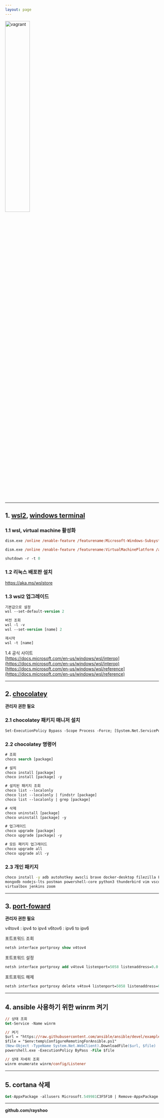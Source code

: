 ```yaml
---
layout: page
---
```


<img src="https://rayshoo.github.io/assets/images/windows.png" alt="vagrant" width="40%">

<hr/>

## <span>1. </span>[wsl2](https://docs.microsoft.com/ko-kr/windows/wsl/install-win10), [windows terminal](https://docs.microsoft.com/ko-kr/windows/terminal/)

### <span>1.1 </span>wsl, virtual machine 활성화

```ps
dism.exe /online /enable-feature /featurename:Microsoft-Windows-Subsystem-Linux /all /norestart

dism.exe /online /enable-feature /featurename:VirtualMachinePlatform /all /norestart

shutdown -r -t 0
```
### <span>1.2 </span>리눅스 배포판 설치<br/>
https://aka.ms/wslstore

### <span>1.3 </span>wsl2 업그레이드

```ps
기본값으로 설정
wsl --set-default-version 2

버전 조회
wsl -l -v
wsl --set-version [name] 2

재시작
wsl -t [name]
```

<span>1.4 </span>공식 사이트<br/>
[https://docs.microsoft.com/en-us/windows/wsl/interop](https://docs.microsoft.com/en-us/windows/wsl/interop)<br/>
[https://docs.microsoft.com/en-us/windows/wsl/reference](https://docs.microsoft.com/en-us/windows/wsl/reference)

<hr/>

## <span>2. </span>[chocolatey](https://chocolatey.org/)
**관리자 권한 필요**
### <span>2.1 </span>chocolatey 패키지 매니저 설치
```ps
Set-ExecutionPolicy Bypass -Scope Process -Force; [System.Net.ServicePointManager]::SecurityProtocol = [System.Net.ServicePointManager]::SecurityProtocol -bor 3072; iex ((New-Object System.Net.WebClient).DownloadString('https://chocolatey.org/install.ps1'))
```
### <span>2.2 </span>chocolatey 명령어
```ps
# 조회
choco search [package]

# 설치
choco install [package]
choco install [package] -y

# 설치된 패키지 조회
choco list --localonly
choco list --localonly | findstr [package]
choco list --localonly | grep [package]

# 삭제
choco uninstall [package]
choco uninstall [package] -y

# 업그레이드
choco upgrade [package]
choco upgrade [package] -y

# 모든 패키지 업그레이드
choco upgrade all
choco upgrade all -y
```

### <span>2.3 </span>개인 패키지
```sh
choco install -y adb autohotkey awscli brave docker-desktop filezilla FiraCode firefox git heidisql \
mongodb nodejs-lts postman powershell-core python3 thunderbird vim vscode ruby scrcpy slack discord \
virtualbox jenkins zoom
```

<hr/>

## <span>3. </span>[port-foward](https://docs.microsoft.com/ko-kr/windows-server/networking/technologies/netsh/netsh-interface-portproxy)
**관리자 권한 필요**

v4tov4 : ipv4 to ipv4
v6tov6 : ipv6 to ipv6

포트포워드 조회
```ps
netsh interface portproxy show v4tov4
```

포트포워드 설정
```ps
netsh interface portproxy add v4tov4 listenport=5058 listenaddress=0.0.0.0 connectport=22 connectaddress=192.168.55.50
```

포트포워드 해제
```ps
netsh interface portproxy delete v4tov4 listenport=5058 listenaddress=0.0.0.0
```

<hr/>

## <span>4. </span>ansible 사용하기 위한 winrm 켜기
```ps
// 상태 조회
Get-Service -Name winrm

// 켜기
$url = "https://raw.githubusercontent.com/ansible/ansible/devel/examples/scripts/ConfigureRemotingForAnsible.ps1"
$file = "$env:temp\ConfigureRemotingForAnsible.ps1"
(New-Object -TypeName System.Net.WebClient).DownloadFile($url, $file)
powershell.exe -ExecutionPolicy ByPass -File $file

// 상태 자세히 조회
winrm enumerate winrm/config/Listener
```

<hr/>

## <span>5. </span>cortana 삭제
```ps
Get-AppxPackage -allusers Microsoft.549981C3F5F10 | Remove-AppxPackage
```

<hr/>

**github.com/rayshoo**